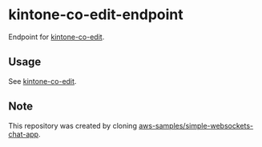# kintone-co-edit-endpoint

Endpoint for [kintone-co-edit](https://github.com/Atsushi-Eda/kintone-co-edit).

## Usage

See [kintone-co-edit](https://github.com/Atsushi-Eda/kintone-co-edit).
## Note

This repository was created by cloning [aws-samples/simple-websockets-chat-app](https://github.com/aws-samples/simple-websockets-chat-app).
